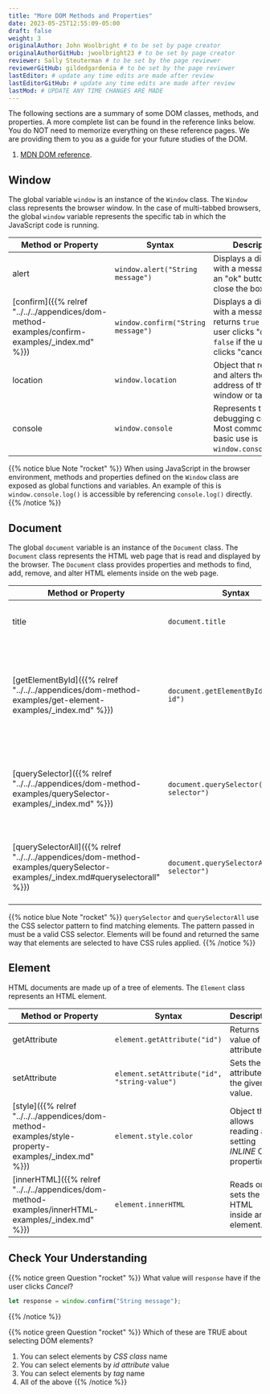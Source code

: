 ```yaml
---
title: "More DOM Methods and Properties"
date: 2023-05-25T12:55:09-05:00
draft: false
weight: 3
originalAuthor: John Woolbright # to be set by page creator
originalAuthorGitHub: jwoolbright23 # to be set by page creator
reviewer: Sally Steuterman # to be set by the page reviewer
reviewerGitHub: gildedgardenia # to be set by the page reviewer
lastEditor: # update any time edits are made after review
lastEditorGitHub: # update any time edits are made after review
lastMod: # UPDATE ANY TIME CHANGES ARE MADE
---
```


The following sections are a summary of some DOM classes, methods, and properties. A
more complete list can be found in the reference links below. You do NOT need to memorize everything on these reference pages.
We are providing them to you as a guide for your future studies of the DOM.

1. [MDN DOM reference](https://developer.mozilla.org/en-US/docs/Web/API/Document_Object_Model/Introduction#Important_Data_Types).

## Window

The global variable `window` is an instance of the `Window` class. The `Window` class represents the browser
window. In the case of multi-tabbed browsers, the global `window` variable represents the specific tab in which
the JavaScript code is running.

| Method or Property              | Syntax                                 | Description                                                                       |
|--------------------------------|----------------------------------------|-----------------------------------------------------------------------------------|
| alert                          | `window.alert("String message")`      | Displays a dialog box with a message and an "ok" button to close the box.          |
| [confirm]({{% relref "../../../appendices/dom-method-examples/confirm-examples/_index.md" %}}) | `window.confirm("String message")`    | Displays a dialog box with a message and returns `true` if the user clicks "ok" and `false` if the user clicks "cancel". |
| location                       | `window.location`                      | Object that represents and alters the web address of the window or tab.         |
| console                        | `window.console`                       | Represents the debugging console. Most common and basic use is `window.console.log()`. |

{{% notice blue Note "rocket" %}}
When using JavaScript in the browser environment, methods and properties defined on the `Window`
class are exposed as global functions and variables. An example of this is `window.console.log()`
is accessible by referencing `console.log()` directly.
{{% /notice %}}

## Document

The global `document` variable is an instance of the `Document` class. The `Document` class represents the
HTML web page that is read and displayed by the browser. The `Document` class provides properties and methods
to find, add, remove, and alter HTML elements inside on the web page.

| Method or Property                   | Syntax                                     | Description                                                |
|-------------------------------------|--------------------------------------------|------------------------------------------------------------|
| title                               | `document.title`                            | Read or set the title of the document.                    |
| [getElementById]({{% relref "../../../appendices/dom-method-examples/get-element-examples/_index.md" %}}) | `document.getElementById("example-id")`   | Returns a reference to the element whose `id` attribute matches the given string value. |
| [querySelector]({{% relref "../../../appendices/dom-method-examples/querySelector-examples/_index.md" %}})   | `document.querySelector("css selector")`   | Returns the first element that matches the given CSS selector. |
| [querySelectorAll]({{% relref "../../../appendices/dom-method-examples/querySelector-examples/_index.md#queryselectorall" %}}) | `document.querySelectorAll("css selector")` | Returns a list of elements that match the given CSS selector. |

{{% notice blue Note "rocket" %}}
`querySelector` and `querySelectorAll` use the CSS selector pattern to find matching elements. The pattern
passed in must be a valid CSS selector. Elements will be found and returned the same way that elements
are selected to have CSS rules applied.
{{% /notice %}}



## Element

HTML documents are made up of a tree of elements. The `Element` class represents an HTML element.

| Method or Property              | Syntax                              | Description                                   |
|--------------------------------|-------------------------------------|-----------------------------------------------|
| getAttribute                    | `element.getAttribute("id")`        | Returns the value of the attribute.          |
| setAttribute                    | `element.setAttribute("id", "string-value")` | Sets the attribute to the given value. |
| [style]({{% relref "../../../appendices/dom-method-examples/style-property-examples/_index.md" %}}) | `element.style.color`               | Object that allows reading and setting *INLINE* CSS properties. |
| [innerHTML]({{% relref "../../../appendices/dom-method-examples/innerHTML-examples/_index.md" %}}) | `element.innerHTML`                 | Reads or sets the HTML inside an element.    |


## Check Your Understanding

{{% notice green Question "rocket" %}}
What value will `response` have if the user clicks *Cancel*?

```javascript
let response = window.confirm("String message");
```
{{% /notice %}}

{{% notice green Question "rocket" %}}
Which of these are TRUE about selecting DOM elements?

1. You can select elements by *CSS class* name
1. You can select elements by *id attribute* value
1. You can select elements by *tag* name
1. All of the above
{{% /notice %}}